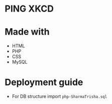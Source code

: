 # PING XKCD

# Made with
* HTML
* PHP
* CSS
* MySQL

# Deployment guide
* For DB structure import  ```php-SharmaTrisha.sql``` 

